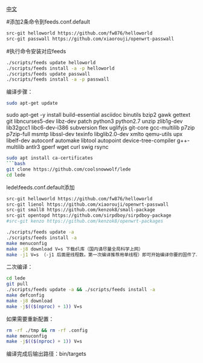 [中文](https://p3terx.com/archives/build-openwrt-with-github-actions.html)

#添加2条命令到feeds.conf.default
```bash
src-git helloworld https://github.com/fw876/helloworld
src-git passwall https://github.com/xiaorouji/openwrt-passwall
```
#执行命令安装对应feeds
```bash
./scripts/feeds update helloworld 
./scripts/feeds install -a -p helloworld
./scripts/feeds update passwall
./scripts/feeds install -a -p passwall
```
编译步骤：
```bash
sudo apt-get update
```
sudo apt-get -y install build-essential asciidoc binutils bzip2 gawk gettext git libncurses5-dev libz-dev patch python3 python2.7 unzip zlib1g-dev lib32gcc1 libc6-dev-i386 subversion flex uglifyjs git-core gcc-multilib p7zip p7zip-full msmtp libssl-dev texinfo libglib2.0-dev xmlto qemu-utils upx libelf-dev autoconf automake libtool autopoint device-tree-compiler g++-multilib antlr3 gperf wget curl swig rsync
```bash
sudo apt install ca-certificates
```bash
git clone https://github.com/coolsnowwolf/lede
cd lede
```
lede\feeds.conf.default添加
```bash
src-git helloworld https://github.com/fw876/helloworld
src-git lienol https://github.com/xiaorouji/openwrt-passwall
src-git small8 https://github.com/kenzok8/small-package
src-git opentopd https://github.com/sirpdboy/sirpdboy-package
#src-git kenzo https://github.com/kenzok8/openwrt-packages
```
```bash
./scripts/feeds update -a
./scripts/feeds install -a
make menuconfig
make -j8 download V=s 下载dl库（国内请尽量全局科学上网）
make -j1 V=s （-j1 后面是线程数。第一次编译推荐用单线程）即可开始编译你要的固件了。
```
二次编译：
```bash
cd lede
git pull
./scripts/feeds update -a && ./scripts/feeds install -a
make defconfig
make -j8 download
make -j$(($(nproc) + 1)) V=s
```
如果需要重新配置：
```bash
rm -rf ./tmp && rm -rf .config
make menuconfig
make -j$(($(nproc) + 1)) V=s
```
编译完成后输出路径：bin/targets
